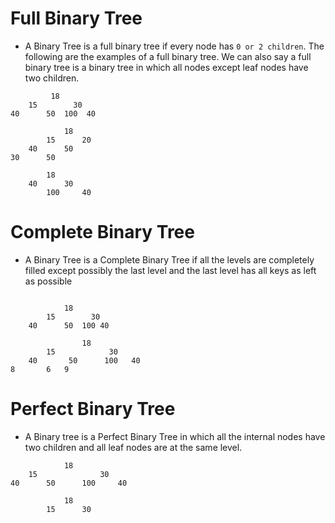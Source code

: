 # Full Binary Tree
- A Binary Tree is a full binary tree if every node has `0 or 2 children`. The following are the examples of a full binary tree. We can also say a full binary tree is a binary tree in which all nodes except leaf nodes have two children. 
```
         18
    15        30  
40      50  100  40

            18
        15      20
    40      50
30      50

        18
    40      30
        100     40
```

# Complete Binary Tree
- A Binary Tree is a Complete Binary Tree if all the levels are completely filled except possibly the last level and the last level has all keys as left as possible 

```

            18
        15        30
    40      50  100 40

                18
        15            30
    40       50      100   40
8       6   9
```

# Perfect Binary Tree
- A Binary tree is a Perfect Binary Tree in which all the internal nodes have two children and all leaf nodes are at the same level. 

```
            18
    15              30
40      50      100     40

            18
        15      30
```